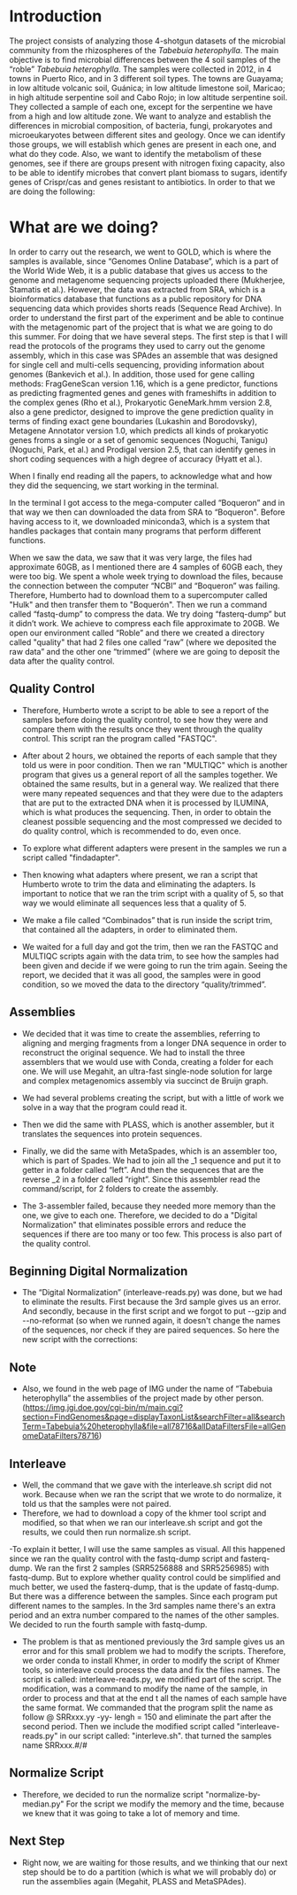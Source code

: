 # Introduction
The project consists of analyzing those 4-shotgun datasets of the microbial community from the rhizospheres of the *Tabebuia heterophylla*. The main objective is to find microbial differences between the 4 soil samples of the “roble” *Tabebuia heterophylla*. The samples were collected in 2012, in 4 towns in Puerto Rico, and in 3 different soil types. The towns are Guayama; in low altitude volcanic soil, Guánica; in low altitude limestone soil, Maricao; in high altitude serpentine soil and Cabo Rojo; in low altitude serpentine soil. They collected a sample of each one, except for the serpentine we have from a high and low altitude zone. We want to analyze and establish the differences in microbial composition, of bacteria, fungi, prokaryotes and microeukaryotes between different sites and geology. Once we can identify those groups, we will establish which genes are present in each one, and what do they code. Also, we want to identify the metabolism of these genomes, see if there are groups present with nitrogen fixing capacity, also to be able to identify microbes that convert plant biomass to sugars, identify genes of Crispr/cas and genes resistant to antibiotics. In order to that we are doing the following:

# What are we doing?
In order to carry out the research, we went to GOLD, which is where the samples is available, since “Genomes Online Database”, which is a part of the World Wide Web, it is a public database that gives us access to the genome and metagenome sequencing projects uploaded there (Mukherjee, Stamatis et al.).  However, the data was extracted from SRA, which is a bioinformatics database that functions as a public repository for DNA sequencing data which provides shorts reads (Sequence Read Archive). In order to understand the first part of the experiment and be able to continue with the metagenomic part of the project that is what we are going to do this summer. For doing that we have several steps. The first step is that I will read the protocols of the programs they used to carry out the genome assembly, which in this case was SPAdes an assemble that was designed for single cell and multi-cells sequencing, providing information about genomes (Bankevich et al.). In addition, those used for gene calling methods: FragGeneScan version 1.16, which is a gene predictor, functions as predicting fragmented genes and genes with frameshifts in addition to the complex genes (Rho et al.), Prokaryotic GeneMark.hmm version 2.8, also a gene predictor, designed to improve the gene prediction quality in terms of finding exact gene boundaries (Lukashin and Borodovsky), Metagene Annotator version 1.0, which predicts all kinds of prokaryotic genes froms a single or a set of genomic sequences (Noguchi, Tanigu) (Noguchi, Park, et al.) and Prodigal version 2.5, that can identify genes in short coding sequences with a high degree of accuracy  (Hyatt et al.).

When I finally end reading all the papers, to acknowledge what and how they did the sequencing, we start working in the terminal.

In the terminal I got access to the mega-computer called “Boqueron” and in that way we then can downloaded the data from SRA to “Boqueron". Before having access to it, we downloaded miniconda3, which is a system that handles packages that contain many programs that perform different functions. 

When we saw the data, we saw that it was very large, the files had approximate 60GB, as I mentioned there are 4 samples of 60GB each, they were too big. We spent a whole week trying to download the files, because the connection between the computer “NCBI” and “Boqueron” was failing. Therefore, Humberto had to download them to a supercomputer called "Hulk" and then transfer them to "Boquerón". Then we run a command called “fastq-dump” to compress the data. We try doing “fasterq-dump” but it didn’t work. We achieve to compress each file approximate to 20GB. We open our environment called “Roble” and there we created a directory called "quality" that had 2 files one called “raw” (where we deposited the raw data” and the other one “trimmed” (where we are going to deposit the data after the quality control.
## Quality Control
- Therefore, Humberto wrote a script to be able to see a report of the samples before doing the quality control, to see how they were and compare them with the results once they went through the quality control. This script ran the program called "FASTQC".


- After about 2 hours, we obtained the reports of each sample that they told us were in poor condition. Then we ran "MULTIQC" which is another program that gives us a general report of all the samples together. We obtained the same results, but in a general way.
We realized that there were many repeated sequences and that they were due to the adapters that are put to the extracted DNA when it is processed by ILUMINA, which is what produces the sequencing. Then, in order to obtain the cleanest possible sequencing and the most compressed we decided to do quality control, which is recommended to do, even once. 

- To explore what different adapters were present in the samples we run a script called "findadapter".


- Then knowing what adapters where present, we ran a script that Humberto wrote to trim the data and eliminating the adapters. Is important to notice that we ran the trim script with a quality of 5, so that way we would eliminate all sequences less that a quality of 5.

- We make a file called “Combinados” that is run inside the script trim, that contained all the adapters, in order to eliminated them.

- We waited for a full day and got the trim, then we ran the FASTQC and MULTIQC scripts again with the data trim, to see how the samples had been given and decide if we were going to run the trim again.
Seeing the report, we decided that it was all good, the samples were in good condition, so we moved the data to the directory “quality/trimmed”.

## Assemblies
- We decided that it was time to create the assemblies, referring to aligning and merging fragments from a longer DNA sequence in order to reconstruct the original sequence. We had to install the three assemblers that we would use with Conda, creating a folder for each one. We will use Megahit, an ultra-fast single-node solution for large and complex metagenomics assembly via succinct de Bruijn graph.

- We had several problems creating the script, but with a little of work we solve in a way that the program could read it.
- Then we did the same with PLASS, which is another assembler, but it translates the sequences into protein sequences.

- Finally, we did the same with MetaSpades, which is an assembler too, which is part of Spades. We had to join all the _1 sequence and put it to getter in a folder called “left”. And then the sequences that are the reverse _2 in a folder called “right”. Since this assembler read the command/script, for 2 folders to create the assembly.

- The 3-assembler failed, because they needed more memory than the one, we give to each one. Therefore, we decided to do a "Digital Normalization" that eliminates possible errors and reduce the sequences if there are too many or too few. This process is also part of the quality control. 

## Beginning Digital Normalization

- The “Digital Normalization” (interleave-reads.py) was done, but we had to eliminate the results. First because the 3rd sample gives us an error. And secondly, because in the first script and we forgot to put --gzip and --no-reformat (so when we runned again, it doesn't change the names of the sequences, nor check if they are paired sequences. So here the new script with the corrections:

## Note
- Also, we found in the web page of IMG under the name of “Tabebuia heterophylla” the assemblies of the project made by other person.  (https://img.jgi.doe.gov/cgi-bin/m/main.cgi?section=FindGenomes&page=displayTaxonList&searchFilter=all&searchTerm=Tabebuia%20heterophylla&file=all78716&allDataFiltersFile=allGenomeDataFilters78716)

## Interleave

- Well, the command that we gave with the interleave.sh script did not work. Because when we ran the script that we wrote to do normalize, it told us that the samples were not paired.
- Therefore, we had to download a copy of the khmer tool script and modified, so that when we ran our interleave.sh script and got the results, we could then run normalize.sh script.

-To explain it better, I will use the same samples as visual. All this happened since we ran the quality control with the fastq-dump script and fasterq-dump. We ran the first 2 samples (SRR5256888 and SRR5256985) with fastq-dump. But to explore whether quality control could be simplified and much better, we used the fasterq-dump, that is the update of fastq-dump. But there was a difference between the samples. Since each program put different names to the samples. In the 3rd samples name there's an extra period and an extra number compared to the names of the other samples. We decided to run the fourth sample with fastq-dump. 

- The problem is that as mentioned previously the 3rd sample gives us an error and for this small problem we had to modify the scripts. Therefore, we order conda to install Khmer, in order to modify the script of Khmer tools, so interleave could process the data and fix the files names.  The script is called: interleave-reads.py, we modified part of the script. The modification, was a command to modify the name of the sample, in order to process and that at the end t all the names of each sample have the same format. We commanded that the program split the name as follow @ SRRxxx.yy -yy- lengh = 150 and eliminate the part after the second period. Then we include the modified script called "interleave-reads.py" in our script called: "interleve.sh". that turned the samples name SRRxxx.#/#

## Normalize Script
- Therefore, we decided to run the normalize script "normalize-by-median.py" For the script we modify the memory and the time, because we knew that it was going to take a lot of memory and time.

## Next Step

- Right now, we are waiting for those results, and we thinking that our next step should be to do a partition (which is what we will probably do) or run the assemblies again (Megahit, PLASS and MetaSPAdes).

